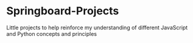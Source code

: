 # Springboard-Projects
Little projects to help reinforce my understanding of different JavaScript and Python concepts and principles
